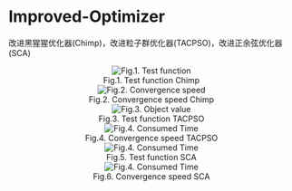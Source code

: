 # Improved-Optimizer
改进黑猩猩优化器(Chimp)，改进粒子群优化器(TACPSO)，改进正余弦优化器(SCA)
<p align="center">
  <img src=https://github.com/VG-TechCenter/Improved-Optimizers/blob/main/Images/1.jpg alt="Fig.1. Test function" /><br>
  Fig.1. Test function Chimp <br>
  <img src=https://github.com/VG-TechCenter/Improved-Optimizers/blob/main/Images/2.jpg alt="Fig.2. Convergence speed" /><br>
  Fig.2. Convergence speed  Chimp<br>
  <img src=https://github.com/VG-TechCenter/Improved-Optimizers/blob/main/Images/3.jpg alt="Fig.3. Object value" /><br>
  Fig.3. Test function TACPSO<br>
  <img src=https://github.com/VG-TechCenter/Improved-Optimizers/blob/main/Images/4.jpg alt="Fig.4. Consumed Time" /><br>
  Fig.4. Convergence speed TACPSO<br>
  <img src=https://github.com/VG-TechCenter/Improved-Optimizers/blob/main/Images/5.jpg alt="Fig.4. Consumed Time" /><br>
  Fig.5. Test function SCA<br>
  <img src=https://github.com/VG-TechCenter/Improved-Optimizers/blob/main/Images/6.jpg alt="Fig.4. Consumed Time" /><br>
  Fig.6. Convergence speed SCA<br>
</p>
